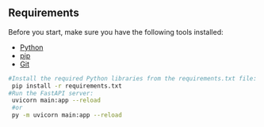 ## Requirements
Before you start, make sure you have the following tools installed:
- [Python](https://www.python.org/downloads/)
- [pip](https://pip.pypa.io/en/stable/installation/)
- [Git](https://git-scm.com/)

 ```bash
#Install the required Python libraries from the requirements.txt file:
  pip install -r requirements.txt
#Run the FastAPI server:
  uvicorn main:app --reload
  #or
  py -m uvicorn main:app --reload
